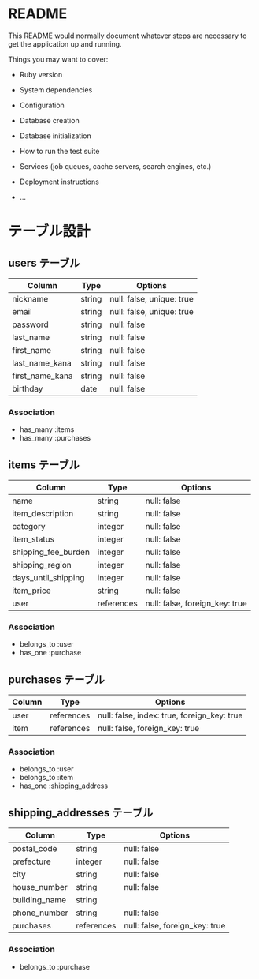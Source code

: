 # README

This README would normally document whatever steps are necessary to get the
application up and running.

Things you may want to cover:

* Ruby version

* System dependencies

* Configuration

* Database creation

* Database initialization

* How to run the test suite

* Services (job queues, cache servers, search engines, etc.)

* Deployment instructions

* ...

# テーブル設計

## users テーブル
| Column          | Type      | Options                   |
| --------------- | --------- | ------------------------- |
| nickname        | string    | null: false, unique: true |
| email           | string    | null: false, unique: true |
| password        | string    | null: false               |
| last_name       | string    | null: false               |
| first_name      | string    | null: false               |
| last_name_kana  | string    | null: false               |
| first_name_kana | string    | null: false               |
| birthday        | date      | null: false               |

### Association

- has_many :items
- has_many :purchases

## items テーブル

| Column              | Type       | Options                        |
| ------------------- | ---------- | ------------------------------ |
| name                | string     | null: false                    |
| item_description    | string     | null: false                    |
| category            | integer    | null: false                    |
| item_status         | integer    | null: false                    |
| shipping_fee_burden | integer    | null: false                    |
| shipping_region     | integer    | null: false                    |
| days_until_shipping | integer    | null: false                    |
| item_price          | string     | null: false                    |
| user                | references | null: false, foreign_key: true |

### Association

- belongs_to :user
- has_one :purchase

## purchases テーブル

| Column | Type       | Options                                     |
| ------ | ---------- | ------------------------------------------- |
| user   | references | null: false, index: true, foreign_key: true |
| item   | references | null: false, foreign_key: true              |

### Association

- belongs_to :user
- belongs_to :item
- has_one :shipping_address

## shipping_addresses テーブル

| Column        | Type       | Options                        |
| ------------- | ---------- | ------------------------------ |
| postal_code   | string     | null: false                    |
| prefecture    | integer    | null: false                    |
| city          | string     | null: false                    |
| house_number  | string     | null: false                    |
| building_name | string     |                                |
| phone_number  | string     | null: false                    |
| purchases     | references | null: false, foreign_key: true |

### Association

- belongs_to :purchase